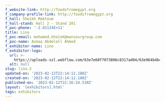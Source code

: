 ```yaml
---
f_website-link: http://foodsfromegypt.org
f_company-profile-link: http://foodsfromegypt.org
f_hall: Sheikh Maktoum
f_hall-stand: Hall 2 - Stand 201
f_poc-phone: '-2.01124E+11'
title: Lino
f_poc-email: mohamed.khalek@mansourgroup.com
f_poc-name: Asmaa Abdelall Ahmed
f_exhibitor-name: Lino
f_exhibitor-logo:
  url: >-
    https://uploads-ssl.webflow.com/63e7e60f7073806c8317ad04/63e964b4bc6a9aee4ac12e4c_63e9403f70738090f72fdfdc_4A%2520NUTRITION%2520CO%25201.png
  alt: null
slug: lino-2
updated-on: '2023-02-12T22:14:12.180Z'
created-on: '2023-02-12T22:14:12.180Z'
published-on: '2023-02-12T22:16:24.530Z'
layout: '[exhibitors].html'
tags: exhibitors
---
```



